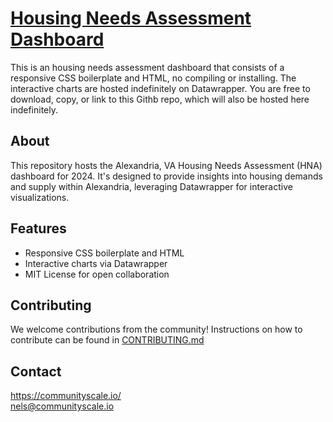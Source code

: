 # [Housing Needs Assessment Dashboard](https://communityscale.github.io/Alexandria/)
  
This is an housing needs assessment dashboard that consists of a responsive CSS boilerplate and HTML, no compiling or installing. The interactive charts are hosted indefinitely on Datawrapper. You are free to download, copy, or link to this Githb repo, which will also be hosted here indefinitely.

## About
This repository hosts the Alexandria, VA Housing Needs Assessment (HNA) dashboard for 2024. It's designed to provide insights into housing demands and supply within Alexandria, leveraging Datawrapper for interactive visualizations.

## Features
- Responsive CSS boilerplate and HTML
- Interactive charts via Datawrapper
- MIT License for open collaboration

## Contributing
We welcome contributions from the community! Instructions on how to contribute can be found in [CONTRIBUTING.md](/CONTRIBUTING.md)

## Contact
https://communityscale.io/  
nels@communityscale.io  
